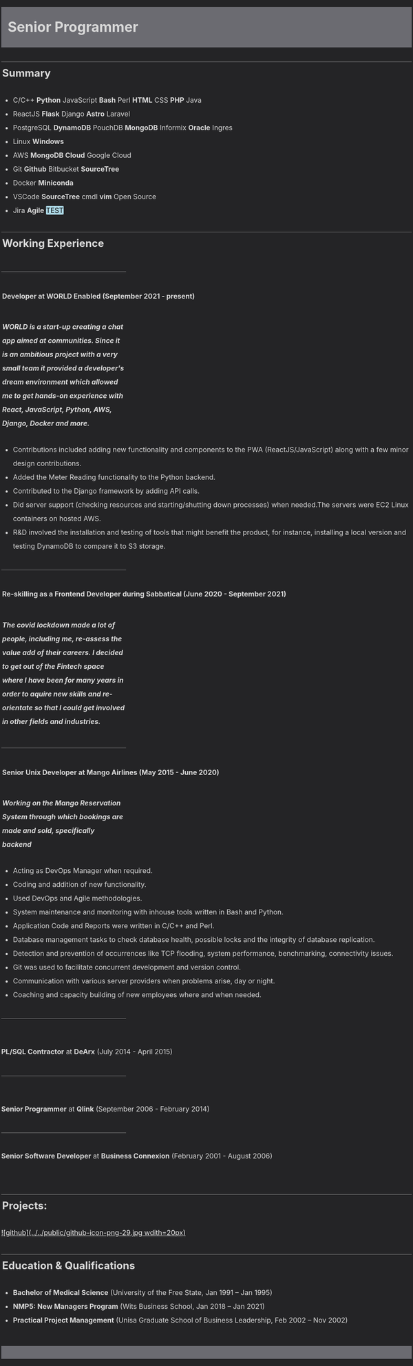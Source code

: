<style>
    body {background-color:#242426;color:#d9d9d9;line-height:2;margin:auto;padding:3px;max-width:1024px;display:block;font-size:100%}
    h1 {font-size=200%;padding:15px;top:7px;background:#6b6b71;}
    h2 {font-size=160%;border-top:1px solid grey;padding:2px}
    h3 {font-size=120%;padding:2px}
    h4 {font-size=100%;padding:2px}
    h6 {border-bottom:1px solid grey;padding:2px;width:30%;padding-top:15px}
    h5 {padding:2px;width:30%;padding-top:15px}
    a {color: #eee}
    mark {background-color:lightblue;color:black;border-radius:7%}
</style>

# **Senior Programmer**

## Summary

   * C/C++ **Python** JavaScript **Bash** Perl **HTML** CSS **PHP** Java
   * ReactJS  **Flask** Django **Astro** Laravel
   * PostgreSQL **DynamoDB** PouchDB **MongoDB** Informix **Oracle** Ingres
   * Linux **Windows**
   * AWS **MongoDB Cloud** Google Cloud
   * Git **Github** Bitbucket **SourceTree**
   * Docker **Miniconda**
   * VSCode **SourceTree** cmdl **vim** Open Source
   * Jira **Agile**
<mark>TEST</mark>
## Working Experience
######
#### **Developer** at **WORLD Enabled** (September 2021 - present)  
##### WORLD is a start-up creating a chat app aimed at communities. Since it is an ambitious project with a very small team it provided a developer's dream environment which allowed me to get hands-on experience with React, JavaScript, Python, AWS, Django, Docker and more.

* Contributions included adding new functionality and components to the PWA (ReactJS/JavaScript) along with a few minor design contributions.
* Added the Meter Reading functionality to the Python backend.
* Contributed to the Django framework by adding API calls.
* Did server support (checking resources and starting/shutting down processes) when needed.The servers were EC2 Linux containers on hosted AWS.
* R&D involved the installation and testing of tools that might benefit the product, for instance, installing a local version and testing DynamoDB to compare it to S3 storage.

######

#### Re-skilling as a **Frontend Developer** during Sabbatical (June 2020 - September 2021) 
##### The covid lockdown made a lot of people, including me, re-assess the value add of their careers. I decided to get out of the Fintech space where I have been for many years in order to aquire new skills and re-orientate so that I could get involved in other fields and industries.

######

#### **Senior Unix Developer** at **Mango Airlines** (May 2015 - June 2020)
##### Working on the Mango Reservation System through which bookings are made and sold, specifically backend
* Acting as DevOps Manager when required.
* Coding and addition of new functionality.
* Used DevOps and Agile methodologies.
* System maintenance and monitoring with inhouse tools written in Bash and Python.
* Application Code and Reports were written in C/C++ and Perl.
* Database management tasks to check database health, possible locks and the integrity of database replication.
* Detection and prevention of occurrences like TCP flooding, system performance, benchmarking, connectivity issues.
* Git was used to facilitate concurrent development and version control.
* Communication with various server providers when problems arise, day or night.
* Coaching and capacity building of new employees where and when needed.

######
### 
**PL/SQL Contractor** at **DeArx** (July 2014 - April 2015) 
######
###
**Senior Programmer** at **Qlink** (September 2006 - February 2014)
######
**Senior Software Developer** at **Business Connexion** (February 2001 - August 2006)  

#####  
## Projects: 

[![github](../../public/github-icon-png-29.jpg wdith=20px)](https://github.com/isabellavs)

## Education & Qualifications

* **Bachelor of Medical Science** (University of the Free State, Jan 1991 – Jan 1995)
* **NMP5: New Managers Program** (Wits Business School, Jan 2018 – Jan 2021)
* **Practical Project Management** (Unisa Graduate School of Business Leadership, Feb 2002 – Nov 2002)
#
